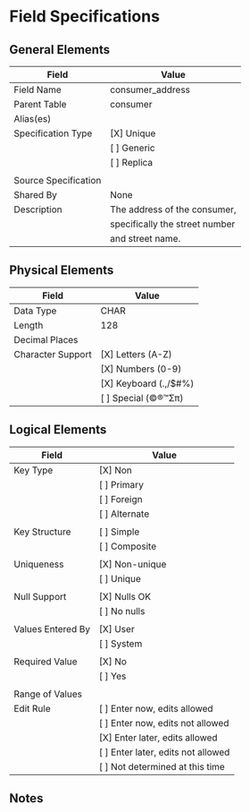 # Field Specifications

## General Elements

| Field                 | Value                             |
|-----------------------|-----------------------------------|
| Field Name            |  consumer_address                 |
| Parent Table          |  consumer                         |
| Alias(es)             |                                   |
| Specification Type    | [X] Unique                        |
|                       | [ ] Generic                       |
|                       | [ ] Replica                       |
|                       |                                   |
| Source Specification  |                                   |
| Shared By             | None                              |
| Description           | The address of the consumer,      |
|                       | specifically the street number    |
|                       | and street name.                  |


## Physical Elements

| Field                 | Value                             |
|-----------------------|-----------------------------------|
| Data Type             |    CHAR                           |
| Length                |    128                            |
| Decimal Places        |                                   |
| Character Support     | [X] Letters (A-Z)                 |
|                       | [X] Numbers (0-9)                 |
|                       | [X] Keyboard (.,/$#%)             |
|                       | [ ] Special (©®™Σπ)               |


## Logical Elements

| Field                 | Value                             |
|-----------------------|-----------------------------------|
| Key Type              | [X] Non                           |
|                       | [ ] Primary                       |   
|                       | [ ] Foreign                       |
|                       | [ ] Alternate                     |
|                       |                                   |
| Key Structure         | [ ] Simple                        |
|                       | [ ] Composite                     |
|                       |                                   |
| Uniqueness            | [X] Non-unique                    |
|                       | [ ] Unique                        |
|                       |                                   |
| Null Support          | [X] Nulls OK                      |
|                       | [ ] No nulls                      |
|                       |                                   |
| Values Entered By     | [X] User                          |
|                       | [ ] System                        |
|                       |                                   |
| Required Value        | [X] No                            |
|                       | [ ] Yes                           |
|                       |                                   |
| Range of Values       |                                   |
| Edit Rule             | [ ] Enter now, edits allowed      |
|                       | [ ] Enter now, edits not allowed  |
|                       | [X] Enter later, edits allowed    |
|                       | [ ] Enter later, edits not allowed|
|                       | [ ] Not determined at this time   |

## Notes

